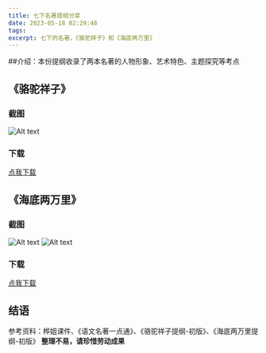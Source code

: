 ```yaml
---
title: 七下名著提纲分享
date: 2023-05-18 02:29:48
tags:
excerpt: 七下的名著，《骆驼祥子》和《海底两万里》
---
```

##介绍：本份提纲收录了两本名著的人物形象、艺术特色、主题探究等考点
## 《骆驼祥子》
### 截图
![Alt text](2023-05-19-211639.png)
### 下载
[点我下载](01.pdf)

## 《海底两万里》

### 截图
![Alt text](2023-05-19-212159.png)
![Alt text](2023-05-19-212226.png)

### 下载
[点我下载](02.pdf)

## 结语
参考资料：桦姐课件、《语文名著一点通》、《骆驼祥子提纲-初版》、《海底两万里提纲-初版》
**整理不易，请珍惜劳动成果**